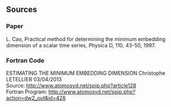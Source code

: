 Sources
---

### Paper 
L. Cao, Practical method for determining the minimum embedding dimension of a scalar time series, Physica D, 110, 43-50, 1997.

### Fortran Code
ESTIMATING THE MINIMUM EMBEDDING DIMENSION
Christophe LETELLIER 03/04/2013  
Source: http://www.atomosyd.net/spip.php?article128  
Fortran Program: http://www.atomosyd.net/spip.php?action=dw2_out&id=428  






